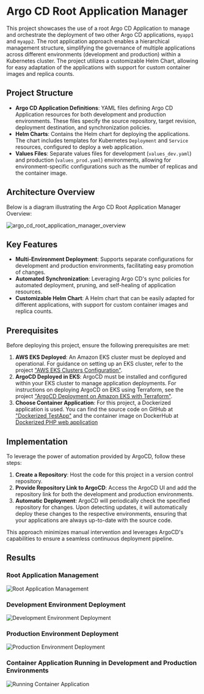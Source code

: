 # Argo CD Root Application Manager

This project showcases the use of a root Argo CD Application to manage and orchestrate the deployment of two other Argo CD applications, `myapp1` and `myapp2`. The root application approach enables a hierarchical management structure, simplifying the governance of multiple applications across different environments (development and production) within a Kubernetes cluster. The project utilizes a customizable Helm Chart, allowing for easy adaptation of the applications with support for custom container images and replica counts.

## Project Structure

- **Argo CD Application Definitions**: YAML files defining Argo CD Application resources for both development and production environments. These files specify the source repository, target revision, deployment destination, and synchronization policies.
- **Helm Charts**: Contains the Helm chart for deploying the applications. The chart includes templates for Kubernetes `Deployment` and `Service` resources, configured to deploy a web application.
- **Values Files**: Separate values files for development (`values_dev.yaml`) and production (`values_prod.yaml`) environments, allowing for environment-specific configurations such as the number of replicas and the container image.

## Architecture Overview

Below is a diagram illustrating the Argo CD Root Application Manager Overview:

![argo_cd_root_application_manager_overview](https://github.com/DimitryZH/argo-cd-app/assets/146372946/09460b32-76f2-4e6c-85b8-508b3a783e49)

## Key Features

- **Multi-Environment Deployment**: Supports separate configurations for development and production environments, facilitating easy promotion of changes.
- **Automated Synchronization**: Leveraging Argo CD's sync policies for automated deployment, pruning, and self-healing of application resources.
- **Customizable Helm Chart**: A Helm chart that can be easily adapted for different applications, with support for custom container images and replica counts.

## Prerequisites

Before deploying this project, ensure the following prerequisites are met:

1. **AWS EKS Deployed**: An Amazon EKS cluster must be deployed and operational. For guidance on setting up an EKS cluster, refer to the project ["AWS EKS Clusters Configuration"](https://github.com/DimitryZH/eks-clusters).
2. **ArgoCD Deployed in EKS**: ArgoCD must be installed and configured within your EKS cluster to manage application deployments. For instructions on deploying ArgoCD on EKS using Terraform, see the project ["ArgoCD Deployment on Amazon EKS with Terraform"](https://github.com/DimitryZH/argo-cd-app-terraform/tree/main).
3. **Choose Container Application**: For this project, a Dockerized application is used. You can find the source code on GitHub at ["Dockerized TestApp"](https://github.com/DimitryZH/docker-testapp) and the container image on DockerHub at [Dockerized PHP web application](https://hub.docker.com/r/dmitryzhuravlev/testapp)
## Implementation

To leverage the power of automation provided by ArgoCD, follow these steps:

1. **Create a Repository**: Host the code for this project in a version control repository.
2. **Provide Repository Link to ArgoCD**: Access the ArgoCD UI and add the repository link for both the development and production environments.
3. **Automatic Deployment**: ArgoCD will periodically check the specified repository for changes. Upon detecting updates, it will automatically deploy these changes to the respective environments, ensuring that your applications are always up-to-date with the source code.

This approach minimizes manual intervention and leverages ArgoCD's capabilities to ensure a seamless continuous deployment pipeline.

## Results

### Root Application Management
![Root Application Management](https://github.com/DimitryZH/argo-cd-app/assets/146372946/7e5eebed-106f-43f5-b4a3-191cbfb40298)


### Development Environment Deployment
![Development Environment Deployment](https://github.com/DimitryZH/argo-cd-app/assets/146372946/d1b1c863-da16-43f3-8b4d-004d21aa2230)

### Production Environment Deployment
![Production Environment Deployment](https://github.com/DimitryZH/argo-cd-app/assets/146372946/1607da94-cb19-478d-8408-6f434cefe5e3)

### Container Application Running in Development and Production Environments
![Running Container Application](https://github.com/DimitryZH/argo-cd-app/assets/146372946/9bd67ec9-8991-4e05-ad23-a06a6f9be74e)

